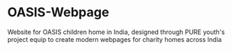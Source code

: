 # OASIS-Webpage
Website for OASIS children home in India, designed through PURE youth's project equip to create modern webpages for charity homes across India
